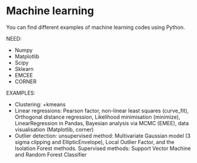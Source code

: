 # Machine learning

You can find different examples of machine learning codes using Python.


NEED:  
- Numpy  
- Matplotlib  
- Scipy  
- Sklearn  
- EMCEE
- CORNER  


EXAMPLES:  
- Clustering: +kmeans  
- Linear regressions: Pearson factor, non-linear least squares (curve_fit),  Orthogonal distance regression, Likelihood minimisation (minimize), LinearRegression in Pandas, Bayesian analysis via MCMC (EMEE), data visualisation (Matplotlib, corner)  
- Outlier detection: unsupervised method: Multivariate Gaussian model (3 sigma clipping and EllipticEnvelope), Local Outlier Factor, and the Isolation Forest methods. Supervised methods: Support Vector Machine and Random Forest Classifier

